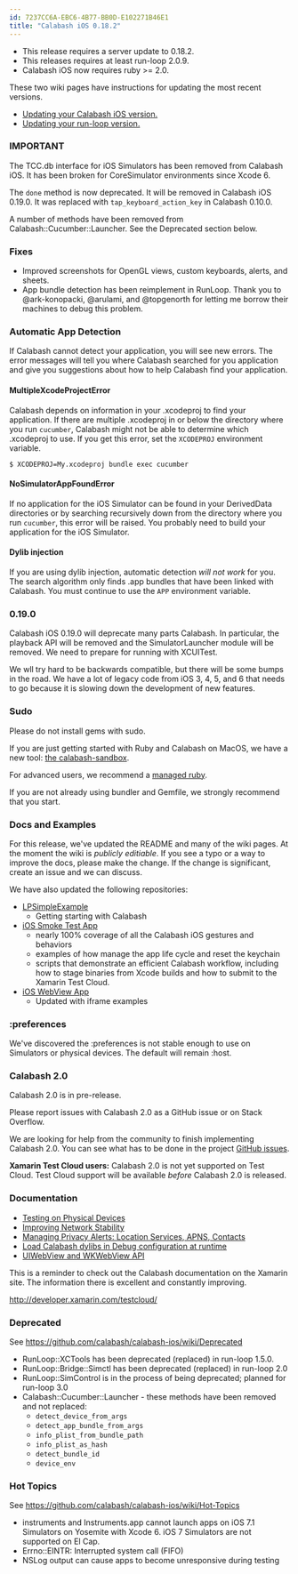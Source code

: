 ```yaml
---
id: 7237CC6A-EBC6-4B77-BB0D-E102271B46E1
title: "Calabash iOS 0.18.2"
---
```


* This release requires a server update to 0.18.2.
* This releases requires at least run-loop 2.0.9.
* Calabash iOS now requires ruby >= 2.0.

These two wiki pages have instructions for updating the most recent versions.

* [Updating your Calabash iOS version.](https://github.com/calabash/calabash-ios/wiki/B1-Updating-your-Calabash-iOS-version)
* [Updating your run-loop version.](https://github.com/calabash/calabash-ios/wiki/Updating-your-run-loop-version)

### IMPORTANT

The TCC.db interface for iOS Simulators has been removed from Calabash
iOS.  It has been broken for CoreSimulator environments since Xcode 6.

The `done` method is now deprecated.  It will be removed in Calabash iOS
0.19.0.  It was replaced with `tap_keyboard_action_key` in Calabash
0.10.0.

A number of methods have been removed from Calabash::Cucumber::Launcher.
See the Deprecated section below.

### Fixes

* Improved screenshots for OpenGL views, custom keyboards, alerts, and
  sheets.
* App bundle detection has been reimplement in RunLoop.  Thank you to
  @ark-konopacki, @arulami, and @topgenorth for letting me borrow their
  machines to debug this problem.

### Automatic App Detection

If Calabash cannot detect your application, you will see new errors.
The error messages will tell you where Calabash searched for you
application and give you suggestions about how to help Calabash find
your application.

#### MultipleXcodeProjectError

Calabash depends on information in your .xcodeproj to find your application.
If there are multiple .xcodeproj in or below the directory where you run
`cucumber`, Calabash might not be able to determine which .xcodeproj to use.
If you get this error,  set the `XCODEPROJ` environment variable.

```
$ XCODEPROJ=My.xcodeproj bundle exec cucumber
```

#### NoSimulatorAppFoundError

If no application for the iOS Simulator can be found in your DerivedData
directories or by searching recursively down from the directory where
you run `cucumber`, this error will be raised.  You probably need to
build your application for the iOS Simulator.

#### Dylib injection

If you are using dylib injection, automatic detection _will not work_
for you.  The search algorithm only finds .app bundles that have been
linked with Calabash.  You must continue to use the `APP` environment
variable.

### 0.19.0

Calabash iOS 0.19.0 will deprecate many parts Calabash.  In particular,
the playback API will be removed and the SimulatorLauncher module will
be removed.  We need to prepare for running with XCUITest.

We wll try hard to be backwards compatible, but there will be some bumps in
the road.  We have a lot of legacy code from iOS 3, 4, 5, and 6 that needs to
go because it is slowing down the development of new features.

### Sudo

Please do not install gems with sudo.

If you are just getting started with Ruby and Calabash on MacOS, we have a new
tool: [the calabash-sandbox](https://github.com/calabash/install).

For advanced users, we recommend a [managed ruby](https://github.com/calabash/calabash-ios/wiki/Ruby-on-MacOS#ruby-managers-on-macos).

If you are not already using bundler and Gemfile, we strongly recommend
that you start.

### Docs and Examples

For this release, we've updated the README and many of the wiki pages.  At the
moment the wiki is _publicly editiable_.  If you see a typo or a way to improve
the docs, please make the change.  If the change is significant, create an
issue and we can discuss.

We have also updated the following repositories:

* [LPSimpleExample](https://github.com/calabash/calabash-ios-example)
  - Getting starting with Calabash
* [iOS Smoke Test App](https://github.com/calabash/ios-smoke-test-app)
  - nearly 100% coverage of all the Calabash iOS gestures and behaviors
  - examples of how manage the app life cycle and reset the keychain
  - scripts that demonstrate an efficient Calabash workflow, including how to
    stage binaries from Xcode builds and how to submit to the Xamarin Test
    Cloud.
* [iOS WebView App](https://github.com/calabash/ios-webview-test-app)
  - Updated with iframe examples

### :preferences

We've discovered the :preferences is not stable enough to use on Simulators
or physical devices.  The default will remain :host.

### Calabash 2.0

Calabash 2.0 is in pre-release.

Please report issues with Calabash 2.0 as a GitHub issue or on Stack Overflow.

We are looking for help from the community to finish implementing Calabash 2.0.
You can see what has to be done in the project [GitHub issues](https://github.com/calabash/calabash/issues).

**Xamarin Test Cloud users:** Calabash 2.0 is not yet supported on Test Cloud.
Test Cloud support will be available _before_ Calabash 2.0 is released.

### Documentation

* [Testing on Physical Devices](https://github.com/calabash/calabash-ios/wiki/Testing-on-Physical-Devices)
* [Improving Network Stability](https://github.com/calabash/calabash-ios/wiki/Improving-Network-Stability)
* [Managing Privacy Alerts: Location Services, APNS, Contacts](https://github.com/calabash/calabash-ios/wiki/Managing-Privacy-Alerts%3A--Location-Services%2C-APNS%2C-Contacts)
* [Load Calabash dylibs in Debug configuration at runtime](https://github.com/calabash/ios-smoke-test-app/pull/17)
* [UIWebView and WKWebView API](https://github.com/calabash/calabash-ios/wiki/06-WebView-Support)

This is a reminder to check out the Calabash documentation on the Xamarin
site.  The information there is excellent and constantly improving.

http://developer.xamarin.com/testcloud/

### Deprecated

See https://github.com/calabash/calabash-ios/wiki/Deprecated

* RunLoop::XCTools has been deprecated (replaced) in run-loop 1.5.0.
* RunLoop::Bridge::Simctl has been deprecated (replaced) in run-loop 2.0
* RunLoop::SimControl is in the process of being deprecated; planned for run-loop 3.0
* Calabash::Cucumber::Launcher - these methods have been removed and not
  replaced:
  * `detect_device_from_args`
  * `detect_app_bundle_from_args`
  * `info_plist_from_bundle_path`
  * `info_plist_as_hash`
  * `detect_bundle_id`
  * `device_env`

### Hot Topics

See https://github.com/calabash/calabash-ios/wiki/Hot-Topics

* instruments and Instruments.app cannot launch apps on iOS 7.1 Simulators on Yosemite with Xcode 6.  iOS 7 Simulators are not supported on El Cap.
* Errno::EINTR: Interrupted system call (FIFO)
* NSLog output can cause apps to become unresponsive during testing


